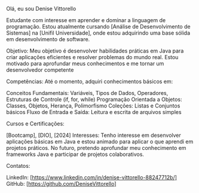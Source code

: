 Olá, eu sou Denise Vittorello 

Estudante com interesse em aprender e dominar a linguagem de programação. 
Estou atualmente cursando [Análise de Desenvolvimento de Sistemas] na [Unifil Universidade], onde estou adquirindo uma base sólida em desenvolvimento de software.

Objetivo:
Meu objetivo é desenvolver habilidades práticas em Java para criar aplicações eficientes e resolver problemas do mundo real. 
Estou motivado para aprofundar meus conhecimentos e me tornar um desenvolvedor competente

Competências:
Até o momento, adquiri conhecimentos básicos em:

Conceitos Fundamentais: Variáveis, Tipos de Dados, Operadores, Estruturas de Controle (if, for, while)
Programação Orientada a Objetos: Classes, Objetos, Herança, Polimorfismo
Coleções: Listas e Conjuntos básicos
Fluxo de Entrada e Saída: Leitura e escrita de arquivos simples

Cursos e Certificações:

[Bootcamp], [DIO], [2024]
Interesses:
Tenho interesse em desenvolver aplicações básicas em Java e estou animado para aplicar o que aprendi em projetos práticos. 
No futuro, pretendo aprofundar meu conhecimento em frameworks Java e participar de projetos colaborativos.

Contatos:

LinkedIn: [https://www.linkedin.com/in/denise-vittorello-88247712b/]
GitHub: [https://github.com/DeniseVittorello] 
